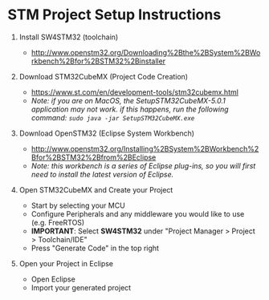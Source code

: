 # STM Project Setup Instructions

1. Install SW4STM32 (toolchain)
    * http://www.openstm32.org/Downloading%2Bthe%2BSystem%2BWorkbench%2Bfor%2BSTM32%2Binstaller


2. Download STM32CubeMX (Project Code Creation)
    * https://www.st.com/en/development-tools/stm32cubemx.html
    * _Note: if you are on MacOS, the SetupSTM32CubeMX-5.0.1 application may not work.
if this happens, run the following command: `sudo java -jar SetupSTM32CubeMX.exe`_


3. Download OpenSTM32 (Eclipse System Workbench)
    * http://www.openstm32.org/Installing%2BSystem%2BWorkbench%2Bfor%2BSTM32%2Bfrom%2BEclipse
    * _Note: this workbench is a series of Eclipse plug-ins, so you will first need to install the latest version of Eclipse._


4. Open STM32CubeMX and Create your Project
    * Start by selecting your MCU
    * Configure Peripherals and any middleware you would like to use (e.g. FreeRTOS)
    * **IMPORTANT**: Select **SW4STM32** under "Project Manager > Project > Toolchain/IDE"
    * Press "Generate Code" in the top right


5. Open your Project in Eclipse
    * Open Eclipse
    * Import your generated project


